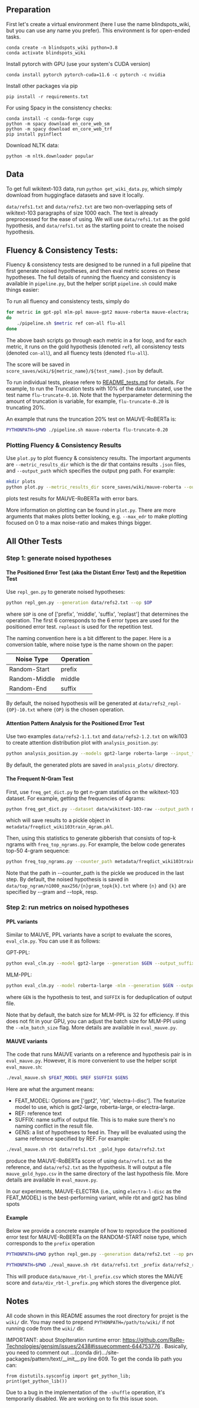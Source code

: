 ## Preparation 

First let's create a virtual environment (here I use the name blindspots_wiki, but you can use any name you prefer). This environment is for open-ended tasks.
```
conda create -n blindspots_wiki python=3.8
conda activate blindspots_wiki
```
Install pytorch with GPU (use your system's CUDA version)
```
conda install pytorch pytorch-cuda=11.6 -c pytorch -c nvidia
```
Install other packages via pip
```
pip install -r requirements.txt 
```

For using Spacy in the consistency checks:
```
conda install -c conda-forge cupy
python -m spacy download en_core_web_sm
python -m spacy download en_core_web_trf
pip install pyinflect
```

Download NLTK data:
```
python -m nltk.downloader popular
```

## Data
To get full wikitext-103 data, run `python get_wiki_data.py`, which simply download from huggingface datasets and save it locally.

`data/refs1.txt` and `data/refs2.txt` are two non-overlapping sets of wikitext-103 paragraphs of size 1000 each. The text is already preprocessed for the ease of using. We will use `data/refs1.txt` as the gold hypothesis, and `data/refs1.txt` as the starting point to create the noised hypothesis.

## Fluency & Consistency Tests: 

Fluency & consistency tests are designed to be runned in a full pipeline that first generate noised hypotheses, and then eval metric scores on these hypotheses. The full details of running the fluency and consistency is available in `pipeline.py`, but the helper script `pipeline.sh` could make things easier:

To run all fluency and consistency tests, simply do
```sh
for metric in gpt-ppl mlm-ppl mauve-gpt2 mauve-roberta mauve-electra;
do
    ./pipeline.sh $metric ref con-all flu-all
done
```

The above bash scripts go through each metric in a for loop, and for each metric, it runs on the gold hypothesis (denoted `ref`), all consistency tests (denoted `con-all`), and all fluency tests (denoted `flu-all`).

The score will be saved in `score_saves/wiki/${metric_name}/${test_name}.json` by default.

To run individual tests, please refere to [README_tests.md](./README_tests.md) for details. For example, to run the Truncation tests with 10% of the data truncated, use the test name `flu-truncate-0.10`. Note that the hyperparameter determining the amount of truncation is variable, for example, `flu-truncate-0.20` is truncating 20%.

An example that runs the truncation 20% test on MAUVE-RoBERTa is:
```sh
PYTHONPATH=$PWD ./pipeline.sh mauve-roberta flu-truncate-0.20
```

### Plotting Fluency & Consistency Results
Use `plot.py` to plot fluency & consistency results. The important arguments are `--metric_results_dir` which is the dir that contains results `.json` files, and `--output_path` which specifies the output png path. For example:
```sh
mkdir plots
python plot.py --metric_results_dir score_saves/wiki/mauve-roberta --output_path plots/mauve-roberta.png --error_bar
```
plots test results for MAUVE-RoBERTa with error bars.

More information on plotting can be found in `plot.py`. There are more arguments that makes plots better looking, e.g. `--max_edr` to make plotting focused on 0 to a max noise-ratio and makes things bigger.

## All Other Tests

### Step 1: generate noised hypotheses

#### **The Positioned Error Test (aka the Distant Error Test) and the Repetition Test**

Use `repl_gen.py` to generate noised hypotheses:
```sh
python repl_gen.py --generation data/refs2.txt --op $OP
```

where `$OP` is one of ['prefix', 'middle', 'suffix', 'replast'] that determines the operation. The first 6 corresponds to the 6 error types are used for the positioned error test. `repleast` is used for the repetition test.

The naming convention here is a bit different to the paper. Here is a conversion table, where noise type is the name shown on the paper:

| Noise Type     | Operation      |
|----------------|----------------|
| Random-Start   | prefix         |
| Random-Middle  | middle         |
| Random-End     | suffix         |

By default, the noised hypothesis will be generated at `data/refs2_repl-{OP}-10.txt` where `{OP}` is the chosen operation.

#### **Attention Pattern Analysis for the Positioned Error Test**

Use two examples `data/refs2-1.1.txt` and `data/refs2-1.2.txt` on wiki103 to create attention distribution plot with `analysis_position.py`:
```sh
python analysis_position.py --models gpt2-large roberta-large --input_text data/refs2-1.1.txt
```
By default, the generated plots are saved in `analysis_plots/` directory.

#### **The Frequent N-Gram Test**

First, use `freq_get_dict.py` to get n-gram statistics on the wikitext-103 dataset. For example, getting the frequencies of 4grams:
```sh
python freq_get_dict.py --dataset data/wikitext-103-raw --output_path metadata/freqdict_wiki103train_4gram.pkl --gram 4
```
which will save results to a pickle object in `metadata/freqdict_wiki103train_4gram.pkl`.

Then, using this statistics to generate gibberish that consists of top-k ngrams with `freq_top_ngrams.py`. For example, the below code generates top-50 4-gram sequence:
```sh
python freq_top_ngrams.py --counter_path metadata/freqdict_wiki103train_4gram.pkl --gram 4 --topk 50
```
Note that the path in --counter_path is the pickle we produced in the last step. By default, the noised hypothesis is saved in `data/top_ngram/n1000_max256/{n}gram_topk{k}.txt` where `{n}` and `{k}` are specified by --gram and --topk, resp.

### Step 2: run metrics on noised hypotheses
#### **PPL variants**
Similar to MAUVE, PPL variants have a script to evaluate the scores, `eval_clm.py`. You can use it as follows:

GPT-PPL:
```sh
python eval_clm.py --model gpt2-large --generation $GEN --output_suffix $SUFFIX
```
MLM-PPL:
```sh
python eval_clm.py --model roberta-large -mlm --generation $GEN --output_suffix $SUFFIX
```
where `GEN` is the hypothesis to test, and `SUFFIX` is for deduplication of output file.

Note that by default, the batch size for MLM-PPL is 32 for efficiency. If this does not fit in your GPU, you can adjust the batch size for MLM-PPl using the `--mlm_batch_size` flag. More details are available in `eval_mauve.py`.

#### **MAUVE variants**
The code that runs MAUVE variants on a reference and hypothesis pair is in `eval_mauve.py`. However, it is more convenient to use the helper script `eval_mauve.sh`:
```sh
./eval_mauve.sh $FEAT_MODEL $REF $SUFFIX $GENS
```
Here are what the argument means:
- FEAT_MODEL: Options are ['gpt2', 'rbt', 'electra-l-disc']. The featurize model to use, which is gpt2-large, roberta-large, or electra-large.
- REF: reference text
- SUFFIX: name suffix of output file. This is to make sure there's no naming conflict in the result file.
- GENS: a list of hypotheses to feed in. They will be evaluated using the same reference specified by REF.
For example:
```sh
./eval_mauve.sh rbt data/refs1.txt _gold_hypo data/refs2.txt
```
produce the MAUVE-RoBERTa score of using `data/refs1.txt` as the reference, and `data/refs2.txt` as the hypothesis. It will output a file `mauve_gold_hypo.csv` in the same directory of the last hypothesis file. More details are available in `eval_mauve.py`.

In our experiments, MAUVE-ELECTRA (i.e., using `electra-l-disc` as the FEAT_MODEL) is the best-performing variant, while rbt and gpt2 has blind spots

#### **Example**
Below we provide a concrete example of how to reproduce the positioned error test for MAUVE-RoBERTa on the RANDOM-START noise type, which corresponds to the `prefix` operation
```sh
PYTHONPATH=$PWD python repl_gen.py --generation data/refs2.txt --op prefix

PYTHONPATH=$PWD ./eval_mauve.sh rbt data/refs1.txt _prefix data/refs2_repl-prefix-10.txt
```
This will produce `data/mauve_rbt-l_prefix.csv` which stores the MAUVE score and `data/div_rbt-l_prefix.png` which stores the divergence plot.

## Notes

All code shown in this README assumes the root directory for projet is the `wiki/` dir. You may need to prepend `PYTHONPATH=/path/to/wiki/` if not running code from the `wiki/` dir.

IMPORTANT: about StopIteration runtime error: https://github.com/RaRe-Technologies/gensim/issues/2438#issuecomment-644753776 .
Basically, you need to comment out ...(conda dir).../site-packages/pattern/text/\_\_init\_\_.py line 609. 
To get the conda lib path you can: 
```
from distutils.sysconfig import get_python_lib; print(get_python_lib())
```

Due to a bug in the implementation of the `-shuffle` operation, it's temporarily disabled. We are working on to fix this issue soon.